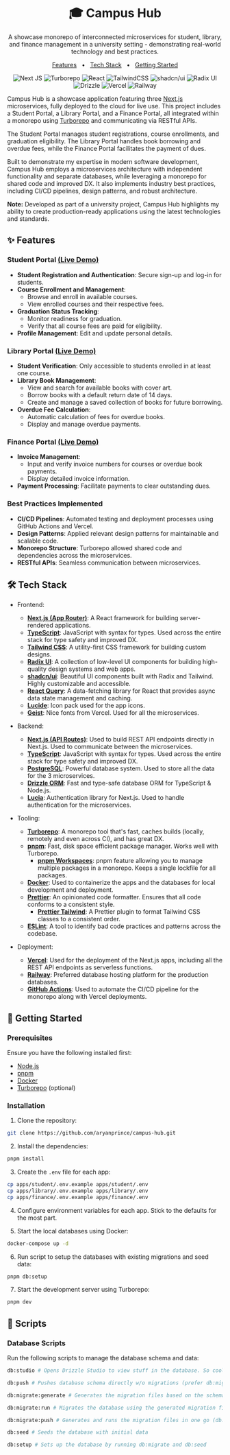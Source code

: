 <div align="center">

# 🎓 Campus Hub

<p>A showcase monorepo of interconnected microservices for student, library, and finance management in a university setting - demonstrating real-world technology and best practices.</p>

<a href="#-features">Features</a>
<span>&nbsp;&nbsp;•&nbsp;&nbsp;</span>
<a href="#-tech-stack">Tech Stack</a>
<span>&nbsp;&nbsp;•&nbsp;&nbsp;</span>
<a href="#-getting-started">Getting Started</a>

![Next JS](https://img.shields.io/badge/Next.JS-black?style=for-the-badge&logo=next.js&logoColor=white)
![Turborepo](https://img.shields.io/badge/Turborepo-black?style=for-the-badge&logo=Turborepo&logoColor=white)
![React](https://img.shields.io/badge/react-black?style=for-the-badge&logo=react&logoColor=%2361DAFB)
![TailwindCSS](https://img.shields.io/badge/tailwind-black?style=for-the-badge&logo=tailwind-css&logoColor=2338B2AC)
![shadcn/ui](https://img.shields.io/badge/shadcn/ui-black?style=for-the-badge&logo=shadcnui&logoColor=white)
![Radix UI](https://img.shields.io/badge/radix-black?style=for-the-badge&logo=radix-ui&logoColor=white)
![Drizzle](https://img.shields.io/badge/Drizzle-black?style=for-the-badge&logo=Drizzle&logoColor=#CFF66C)
![Vercel](https://img.shields.io/badge/Vercel-black?style=for-the-badge&logo=vercel&logoColor=white)
![Railway](https://img.shields.io/badge/Railway-black?style=for-the-badge&logo=Railway&logoColor=white)

</div>

Campus Hub is a showcase application featuring three [Next.js](https://nextjs.org) microservices, fully deployed to the cloud for live use. This project includes a Student Portal, a Library Portal, and a Finance Portal, all integrated within a monorepo using [Turborepo](https://turbo.build/repo) and communicating via RESTful APIs.

The Student Portal manages student registrations, course enrollments, and graduation eligibility. The Library Portal handles book borrowing and overdue fees, while the Finance Portal facilitates the payment of dues.

Built to demonstrate my expertise in modern software development, Campus Hub employs a microservices architecture with independent functionality and separate databases, while leveraging a monorepo for shared code and improved DX. It also implements industry best practices, including CI/CD pipelines, design patterns, and robust architecture.

**Note:** Developed as part of a university project, Campus Hub highlights my ability to create production-ready applications using the latest technologies and standards.

## ✨ Features

### Student Portal [(Live Demo)](<(https://campus-hub-student.vercel.app)>)

- **Student Registration and Authentication**: Secure sign-up and log-in for students.
- **Course Enrollment and Management**:
  - Browse and enroll in available courses.
  - View enrolled courses and their respective fees.
- **Graduation Status Tracking**:
  - Monitor readiness for graduation.
  - Verify that all course fees are paid for eligibility.
- **Profile Management**: Edit and update personal details.

### Library Portal [(Live Demo)](<(https://campus-hub-library.vercel.app)>)

- **Student Verification**: Only accessible to students enrolled in at least one course.
- **Library Book Management**:
  - View and search for available books with cover art.
  - Borrow books with a default return date of 14 days.
  - Create and manage a saved collection of books for future borrowing.
- **Overdue Fee Calculation**:
  - Automatic calculation of fees for overdue books.
  - Display and manage overdue payments.

### Finance Portal [(Live Demo)](<(https://campus-hub-finance.vercel.app)>)

- **Invoice Management**:
  - Input and verify invoice numbers for courses or overdue book payments.
  - Display detailed invoice information.
- **Payment Processing**: Facilitate payments to clear outstanding dues.

### Best Practices Implemented

- **CI/CD Pipelines**: Automated testing and deployment processes using GitHub Actions and Vercel.
- **Design Patterns**: Applied relevant design patterns for maintainable and scalable code.
- **Monorepo Structure**: Turborepo allowed shared code and dependencies across the microservices.
- **RESTful APIs**: Seamless communication between microservices.

## 🛠️ Tech Stack

- Frontend:

  - [**Next.js (App Router)**](https://nextjs.org/): A React framework for building server-rendered applications.
  - [**TypeScript**](https://www.typescriptlang.org/): JavaScript with syntax for types. Used across the entire stack for type safety and improved DX.
  - [**Tailwind CSS**](https://tailwindcss.com/): A utility-first CSS framework for building custom designs.
  - [**Radix UI**](https://www.radix-ui.com/): A collection of low-level UI components for building high-quality design systems and web apps.
  - [**shadcn/ui**](https://ui.shadcn.com/): Beautiful UI components built with Radix and Tailwind. Highly customizable and accessible.
  - [**React Query**](https://react-query.tanstack.com/): A data-fetching library for React that provides async data state management and caching.
  - [**Lucide**](https://lucide.dev/): Icon pack used for the app icons.
  - [**Geist**](https://vercel.com/font): Nice fonts from Vercel. Used for all the microservices.

- Backend:

  - [**Next.js (API Routes)**](https://nextjs.org/): Used to build REST API endpoints directly in Next.js. Used to communicate between the microservices.
  - [**TypeScript**](https://www.typescriptlang.org/): JavaScript with syntax for types. Used across the entire stack for type safety and improved DX.
  - [**PostgreSQL**](https://www.postgresql.org/): Powerful database system. Used to store all the data for the 3 microservices.
  - [**Drizzle ORM**](https://drizzle.dev/): Fast and type-safe database ORM for TypeScript & Node.js.
  - [**Lucia**](https://lucia-auth.com/): Authentication library for Next.js. Used to handle authentication for the microservices.

- Tooling:

  - [**Turborepo**](https://turborepo.org/): A monorepo tool that's fast, caches builds (locally, remotely and even across CI), and has great DX.
  - [**pnpm**](https://pnpm.io/): Fast, disk space efficient package manager. Works well with Turborepo.
    - [**pnpm Workspaces**](https://pnpm.io/workspaces): pnpm feature allowing you to manage multiple packages in a monorepo. Keeps a single lockfile for all packages.
  - [**Docker**](https://www.docker.com/): Used to containerize the apps and the databases for local development and deployment.
  - [**Prettier**](https://prettier.io/): An opinionated code formatter. Ensures that all code conforms to a consistent style.
    - [**Prettier Tailwind**](https://tailwindcss.com/blog/automatic-class-sorting-with-prettier): A Prettier plugin to format Tailwind CSS classes to a consistent order.
  - [**ESLint**](https://eslint.org/): A tool to identify bad code practices and patterns across the codebase.

- Deployment:
  - [**Vercel**](https://vercel.com/): Used for the deployment of the Next.js apps, including all the REST API endpoints as serverless functions.
  - [**Railway**](https://railway.app/): Preferred database hosting platform for the production databases.
  - [**GitHub Actions**](https://github.com/features/actions): Used to automate the CI/CD pipeline for the monorepo along with Vercel deployments.

## 🚀 Getting Started

### Prerequisites

Ensure you have the following installed first:

- [Node.js](https://nodejs.org/en/download/)
- [pnpm](https://pnpm.io/installation)
- [Docker](https://www.docker.com/products/docker-desktop/)
- [Turborepo](https://turborepo.org/docs/getting-started) (optional)

### Installation

1. Clone the repository:

```bash
git clone https://github.com/aryanprince/campus-hub.git
```

2. Install the dependencies:

```bash
pnpm install
```

3. Create the `.env` file for each app:

```bash
cp apps/student/.env.example apps/student/.env
cp apps/library/.env.example apps/library/.env
cp apps/finance/.env.example apps/finance/.env
```

4. Configure environment variables for each app. Stick to the defaults for the most part.

5. Start the local databases using Docker:

```bash
docker-compose up -d
```

6. Run script to setup the databases with existing migrations and seed data:

```bash
pnpm db:setup
```

7. Start the development server using Turborepo:

```bash
pnpm dev
```

## 📜 Scripts

### Database Scripts

Run the following scripts to manage the database schema and data:

```sh
db:studio # Opens Drizzle Studio to view stuff in the database. So cool!
```

```sh
db:push # Pushes database schema directly w/o migrations (prefer db:migrate)
```

```sh
db:migrate:generate # Generates the migration files based on the schema changes
```

```sh
db:migrate:run # Migrates the database using the generated migration files (from db:generate)
```

```sh
db:migrate:push # Generates and runs the migration files in one go (db:generate + db:migrate)
```

```sh
db:seed # Seeds the database with initial data
```

```sh
db:setup # Sets up the database by running db:migrate and db:seed
```
